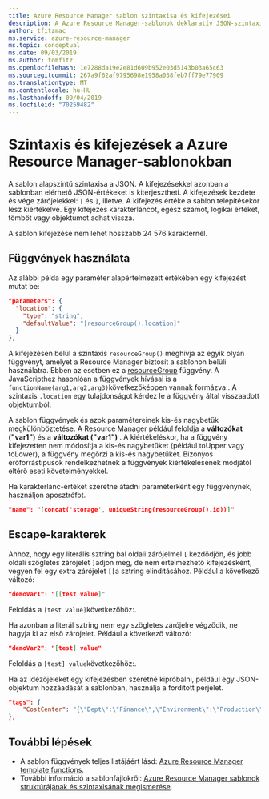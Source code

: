 ```yaml
---
title: Azure Resource Manager sablon szintaxisa és kifejezései
description: A Azure Resource Manager-sablonok deklaratív JSON-szintaxisát ismerteti.
author: tfitzmac
ms.service: azure-resource-manager
ms.topic: conceptual
ms.date: 09/03/2019
ms.author: tomfitz
ms.openlocfilehash: 1e7288da19e2e81d609b952e03d5143b03a65c63
ms.sourcegitcommit: 267a9f62af9795698e1958a038feb7ff79e77909
ms.translationtype: MT
ms.contentlocale: hu-HU
ms.lasthandoff: 09/04/2019
ms.locfileid: "70259482"
---
```

# <a name="syntax-and-expressions-in-azure-resource-manager-templates"></a>Szintaxis és kifejezések a Azure Resource Manager-sablonokban

A sablon alapszintű szintaxisa a JSON. A kifejezésekkel azonban a sablonban elérhető JSON-értékeket is kiterjesztheti.  A kifejezések kezdete és vége zárójelekkel: `[` és `]`, illetve. A kifejezés értéke a sablon telepítésekor lesz kiértékelve. Egy kifejezés karakterláncot, egész számot, logikai értéket, tömböt vagy objektumot adhat vissza.

A sablon kifejezése nem lehet hosszabb 24 576 karakternél.

## <a name="use-functions"></a>Függvények használata

Az alábbi példa egy paraméter alapértelmezett értékében egy kifejezést mutat be:

```json
"parameters": {
  "location": {
    "type": "string",
    "defaultValue": "[resourceGroup().location]"
  }
},
```

A kifejezésen belül a szintaxis `resourceGroup()` meghívja az egyik olyan függvényt, amelyet a Resource Manager biztosít a sablonon belüli használatra. Ebben az esetben ez a [resourceGroup](resource-group-template-functions-resource.md#resourcegroup) függvény. A JavaScripthez hasonlóan a függvények hívásai is a `functionName(arg1,arg2,arg3)`következőképpen vannak formázva:. A szintaxis `.location` egy tulajdonságot kérdez le a függvény által visszaadott objektumból.

A sablon függvények és azok paramétereinek kis-és nagybetűk megkülönböztetése. A Resource Manager például feloldja a **változókat ("var1")** és a **változókat ("var1")** . A kiértékeléskor, ha a függvény kifejezetten nem módosítja a kis-és nagybetűket (például toUpper vagy toLower), a függvény megőrzi a kis-és nagybetűket. Bizonyos erőforrástípusok rendelkezhetnek a függvények kiértékelésének módjától eltérő eseti követelményekkel.

Ha karakterlánc-értéket szeretne átadni paraméterként egy függvénynek, használjon aposztrófot.

```json
"name": "[concat('storage', uniqueString(resourceGroup().id))]"
```

## <a name="escape-characters"></a>Escape-karakterek

Ahhoz, hogy egy literális sztring bal oldali zárójelmel `[` kezdődjön, és jobb oldali szögletes zárójelet `]`adjon meg, de nem értelmezhető kifejezésként, vegyen fel egy extra zárójelet `[[`a sztring elindításához. Például a következő változó:

```json
"demoVar1": "[[test value]"
```

Feloldás a `[test value]`következőhöz:.

Ha azonban a literál sztring nem egy szögletes zárójelre végződik, ne hagyja ki az első zárójelet. Például a következő változó:

```json
"demoVar2": "[test] value"
```

Feloldás a `[test] value`következőhöz:.

Ha az idézőjeleket egy kifejezésben szeretné kipróbálni, például egy JSON-objektum hozzáadását a sablonban, használja a fordított perjelet.

```json
"tags": {
    "CostCenter": "{\"Dept\":\"Finance\",\"Environment\":\"Production\"}"
},
```

## <a name="next-steps"></a>További lépések

* A sablon függvények teljes listájáért lásd: [Azure Resource Manager template functions](resource-group-template-functions.md).
* További információ a sablonfájlokről: [Azure Resource Manager sablonok struktúrájának és szintaxisának megismerése](resource-group-authoring-templates.md).
